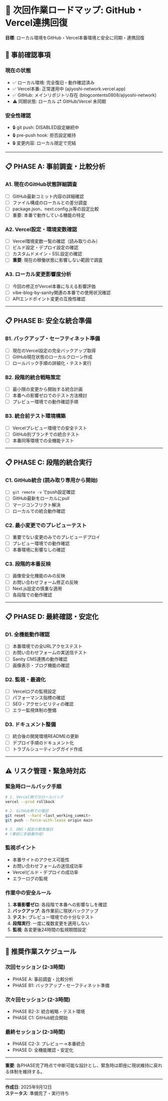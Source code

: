 # 🔄 次回作業ロードマップ: GitHub・Vercel連携回復

**目標**: ローカル環境をGitHub・Vercel本番環境と安全に同期・連携回復

## 🎯 **事前確認事項**

### 現在の状態
- ✅ ローカル環境: 完全復旧・動作確認済み
- ✅ Vercel本番: 正常運用中 (ajiyoshi-network.vercel.app)
- ✅ GitHub: メインリポジトリ存在 (blogcontents0808/ajiyoshi-network)
- ⚠️ 同期状態: ローカル ⇄ GitHub/Vercel 未同期

### 安全性確認
- 🔒 git push: DISABLED設定継続中
- 🔒 pre-push hook: 拒否設定維持
- 🔒 変更内容: ローカル限定で完結

---

## 📋 **PHASE A: 事前調査・比較分析** 

### A1. 現在のGitHub状態詳細調査
- [ ] GitHub最新コミット内容の詳細確認
- [ ] ファイル構成のローカルとの差分調査
- [ ] package.json、next.config.js等の設定比較
- [ ] 重要: 本番で動作している機能の特定

### A2. Vercel設定・環境変数確認
- [ ] Vercel環境変数一覧の確認（読み取りのみ）
- [ ] ビルド設定・デプロイ設定の確認
- [ ] カスタムドメイン・SSL設定の確認
- [ ] **重要**: 現在の稼働状態に影響しない範囲で調査

### A3. ローカル変更影響度分析
- [ ] 今回の修正がVercel本番に与える影響評価
- [ ] vibe-blog-by-sanity関連の本番での使用状況確認
- [ ] APIエンドポイント変更の互換性確認

---

## 📋 **PHASE B: 安全な統合準備**

### B1. バックアップ・セーフティネット準備
- [ ] 現在のVercel設定の完全バックアップ取得
- [ ] GitHub現在状態のローカルクローン作成
- [ ] ロールバック手順の詳細化・テスト実行

### B2. 段階的統合戦略策定
- [ ] 最小限の変更から開始する統合計画
- [ ] 本番への影響ゼロでのテスト方法検討
- [ ] プレビュー環境での動作確認手順

### B3. 統合前テスト環境構築
- [ ] Vercelプレビュー環境での安全テスト
- [ ] GitHub別ブランチでの統合テスト
- [ ] 本番同等環境での全機能テスト

---

## 📋 **PHASE C: 段階的統合実行**

### C1. GitHub統合 (読み取り専用から開始)
- [ ] `git remote -v` でpush設定確認
- [ ] GitHub最新をローカルにpull
- [ ] マージコンフリクト解決
- [ ] ローカルでの統合動作確認

### C2. 最小変更でのプレビューテスト
- [ ] 重要でない変更のみでのプレビューデプロイ
- [ ] プレビュー環境での動作確認
- [ ] 本番環境に影響なしの確認

### C3. 段階的本番反映
- [ ] 画像安全化機能のみの反映
- [ ] お問い合わせフォーム修正の反映
- [ ] Next.js設定の慎重な適用
- [ ] 各段階での動作確認

---

## 📋 **PHASE D: 最終確認・安定化**

### D1. 全機能動作確認
- [ ] 本番環境での全URLアクセステスト
- [ ] お問い合わせフォームの実送信テスト
- [ ] Sanity CMS連携の動作確認
- [ ] 画像表示・ブログ機能の確認

### D2. 監視・最適化
- [ ] Vercelログの監視設定
- [ ] パフォーマンス指標の確認
- [ ] SEO・アクセシビリティの確認
- [ ] エラー監視体制の整備

### D3. ドキュメント整備
- [ ] 統合後の開発環境READMEの更新
- [ ] デプロイ手順のドキュメント化
- [ ] トラブルシューティングガイド作成

---

## ⚠️ **リスク管理・緊急時対応**

### 緊急時ロールバック手順
```bash
# 1. Vercel側でのロールバック
vercel --prod rollback

# 2. GitHub側での復旧
git reset --hard <last_working_commit>
git push --force-with-lease origin main

# 3. DNS・設定の緊急復旧
# (事前に手順書作成)
```

### 監視ポイント
- 本番サイトのアクセス可能性
- お問い合わせフォームの送信成功率
- Vercelビルド・デプロイの成功率
- エラーログの監視

### 作業中の安全ルール
1. **本番影響ゼロ**: 各段階で本番への影響なしを確認
2. **バックアップ**: 各作業前に現状バックアップ
3. **テスト**: プレビュー環境での十分なテスト
4. **段階実行**: 一度に複数変更を適用しない
5. **監視**: 各変更後24時間の監視期間設定

---

## 📅 **推奨作業スケジュール**

### 次回セッション (2-3時間)
- PHASE A: 事前調査・比較分析
- PHASE B1: バックアップ・セーフティネット準備

### 次々回セッション (2-3時間)  
- PHASE B2-3: 統合戦略・テスト環境
- PHASE C1: GitHub統合開始

### 最終セッション (2-3時間)
- PHASE C2-3: プレビュー→本番統合
- PHASE D: 全機能確認・安定化

---

**重要**: 各PHASE完了時点で中断可能な設計とし、緊急時は即座に現状維持に戻れる体制を維持する。

---
**作成日**: 2025年9月12日  
**ステータス**: 準備完了・実行待ち